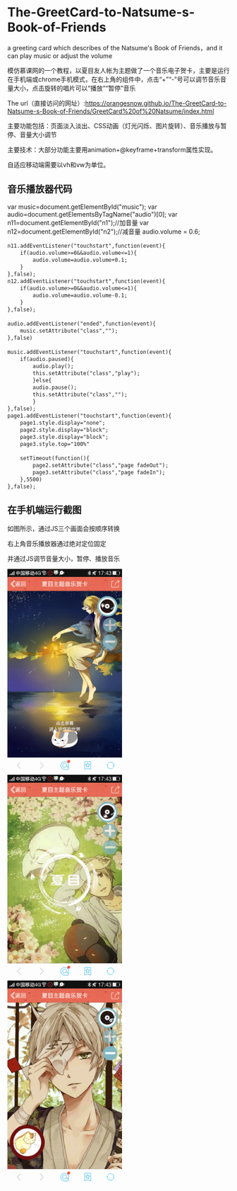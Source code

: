 # The-GreetCard-to-Natsume-s-Book-of-Friends
a greeting card which describes of the Natsume's Book of Friends，and it can play music or adjust the volume

模仿慕课网的一个教程，以夏目友人帐为主题做了一个音乐电子贺卡，主要是运行在手机端或chrome手机模式，在右上角的组件中，点击“+”“-”号可以调节音乐音量大小，点击旋转的唱片可以“播放”“暂停”音乐

The url（直接访问的网址）:https://orangesnow.github.io/The-GreetCard-to-Natsume-s-Book-of-Friends/GreetCard%20of%20Natsume/index.html

主要功能包括：页面淡入淡出、CSS动画（灯光闪烁、图片旋转）、音乐播放与暂停、音量大小调节

主要技术：大部分功能主要用animation+@keyframe+transform属性实现。

自适应移动端需要以vh和vw为单位。

## 音乐播放器代码
var music=document.getElementById("music");
	var audio=document.getElementsByTagName("audio")[0];
	var n11=document.getElementById("n1");//加音量
	var n12=document.getElementById("n2");//减音量
	audio.volume = 0.6;

	n11.addEventListener("touchstart",function(event){
		if(audio.volume>=0&&audio.volume<=1){
			audio.volume=audio.volume+0.1;
		}	
	},false);
	n12.addEventListener("touchstart",function(event){
		if(audio.volume>=0&&audio.volume<=1){
			audio.volume=audio.volume-0.1;
		}
	},false);

	audio.addEventListener("ended",function(event){
		music.setAttribute("class","");
	},false)

	music.addEventListener("touchstart",function(event){
		if(audio.paused){
			audio.play();
			this.setAttribute("class","play");
			}else{
			audio.pause();
			this.setAttribute("class","");
			}
	},false);
	page1.addEventListener("touchstart",function(event){
		page1.style.display="none";
		page2.style.display="block";
		page3.style.display="block";
		page3.style.top="100%"

		setTimeout(function(){
			page2.setAttribute("class","page fadeOut");
			page3.setAttribute("class","page fadeIn");
		},5500)
	},false);

## 在手机端运行截图
如图所示，通过JS三个画面会按顺序转换

右上角音乐播放器通过绝对定位固定

并通过JS调节音量大小，暂停、播放音乐

<img src="img/1.png" width="260"/>
<img src="img/2.png" width="260"/>
<img src="img/3.png" width="260"/>

